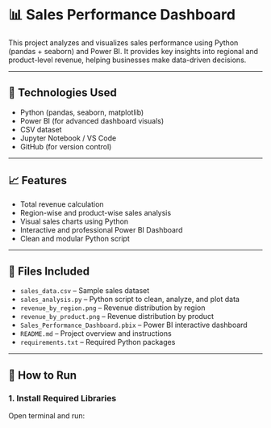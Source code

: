 # 📊 Sales Performance Dashboard

This project analyzes and visualizes sales performance using Python (pandas + seaborn) and Power BI. It provides key insights into regional and product-level revenue, helping businesses make data-driven decisions.

---

## 🔧 Technologies Used

- Python (pandas, seaborn, matplotlib)
- Power BI (for advanced dashboard visuals)
- CSV dataset
- Jupyter Notebook / VS Code
- GitHub (for version control)

---

## 📈 Features

- Total revenue calculation
- Region-wise and product-wise sales analysis
- Visual sales charts using Python
- Interactive and professional Power BI Dashboard
- Clean and modular Python script

---

## 📁 Files Included

- `sales_data.csv` – Sample sales dataset
- `sales_analysis.py` – Python script to clean, analyze, and plot data
- `revenue_by_region.png` – Revenue distribution by region
- `revenue_by_product.png` – Revenue distribution by product
- `Sales_Performance_Dashboard.pbix` – Power BI interactive dashboard
- `README.md` – Project overview and instructions
- `requirements.txt` – Required Python packages

---

## 🚀 How to Run

### 1. Install Required Libraries
Open terminal and run:
